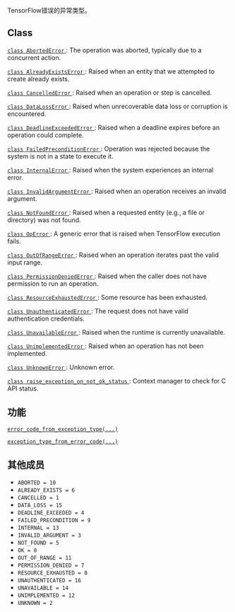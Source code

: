 TensorFlow错误的异常类型。

## Class 
[ `class AbortedError` ](https://tensorflow.google.cn/api_docs/python/tf/errors/AbortedError): The operation was aborted, typically due to a concurrent action.

[ `class AlreadyExistsError` ](https://tensorflow.google.cn/api_docs/python/tf/errors/AlreadyExistsError): Raised when an entity that we attempted to create already exists.

[ `class CancelledError` ](https://tensorflow.google.cn/api_docs/python/tf/errors/CancelledError): Raised when an operation or step is cancelled.

[ `class DataLossError` ](https://tensorflow.google.cn/api_docs/python/tf/errors/DataLossError): Raised when unrecoverable data loss or corruption is encountered.

[ `class DeadlineExceededError` ](https://tensorflow.google.cn/api_docs/python/tf/errors/DeadlineExceededError): Raised when a deadline expires before an operation could complete.

[ `class FailedPreconditionError` ](https://tensorflow.google.cn/api_docs/python/tf/errors/FailedPreconditionError): Operation was rejected because the system is not in a state to execute it.

[ `class InternalError` ](https://tensorflow.google.cn/api_docs/python/tf/errors/InternalError): Raised when the system experiences an internal error.

[ `class InvalidArgumentError` ](https://tensorflow.google.cn/api_docs/python/tf/errors/InvalidArgumentError): Raised when an operation receives an invalid argument.

[ `class NotFoundError` ](https://tensorflow.google.cn/api_docs/python/tf/errors/NotFoundError): Raised when a requested entity (e.g., a file or directory) was not found.

[ `class OpError` ](https://tensorflow.google.cn/api_docs/python/tf/errors/OpError): A generic error that is raised when TensorFlow execution fails.

[ `class OutOfRangeError` ](https://tensorflow.google.cn/api_docs/python/tf/errors/OutOfRangeError): Raised when an operation iterates past the valid input range.

[ `class PermissionDeniedError` ](https://tensorflow.google.cn/api_docs/python/tf/errors/PermissionDeniedError): Raised when the caller does not have permission to run an operation.

[ `class ResourceExhaustedError` ](https://tensorflow.google.cn/api_docs/python/tf/errors/ResourceExhaustedError): Some resource has been exhausted.

[ `class UnauthenticatedError` ](https://tensorflow.google.cn/api_docs/python/tf/errors/UnauthenticatedError): The request does not have valid authentication credentials.

[ `class UnavailableError` ](https://tensorflow.google.cn/api_docs/python/tf/errors/UnavailableError): Raised when the runtime is currently unavailable.

[ `class UnimplementedError` ](https://tensorflow.google.cn/api_docs/python/tf/errors/UnimplementedError): Raised when an operation has not been implemented.

[ `class UnknownError` ](https://tensorflow.google.cn/api_docs/python/tf/errors/UnknownError): Unknown error.

[ `class raise_exception_on_not_ok_status` ](https://tensorflow.google.cn/api_docs/python/tf/compat/v1/errors/raise_exception_on_not_ok_status): Context manager to check for C API status.

## 功能
[ `error_code_from_exception_type(...)` ](https://tensorflow.google.cn/api_docs/python/tf/compat/v1/errors/error_code_from_exception_type)

[ `exception_type_from_error_code(...)` ](https://tensorflow.google.cn/api_docs/python/tf/compat/v1/errors/exception_type_from_error_code)

## 其他成员
-  `ABORTED = 10`  
-  `ALREADY_EXISTS = 6`  
-  `CANCELLED = 1`  
-  `DATA_LOSS = 15`  
-  `DEADLINE_EXCEEDED = 4`  
-  `FAILED_PRECONDITION = 9`  
-  `INTERNAL = 13`  
-  `INVALID_ARGUMENT = 3`  
-  `NOT_FOUND = 5`  
-  `OK = 0`  
-  `OUT_OF_RANGE = 11`  
-  `PERMISSION_DENIED = 7`  
-  `RESOURCE_EXHAUSTED = 8`  
-  `UNAUTHENTICATED = 16`  
-  `UNAVAILABLE = 14`  
-  `UNIMPLEMENTED = 12`  
-  `UNKNOWN = 2`  

